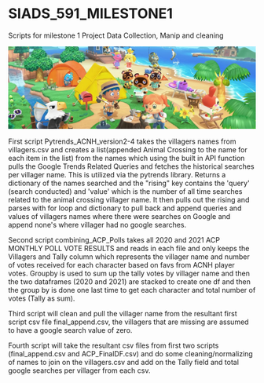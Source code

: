# SIADS_591_MILESTONE1
Scripts for milestone 1 Project Data Collection, Manip and cleaning

![alt text](https://github.com/limesarelife/SIADS_591_MILESTONE1/blob/main/BANNER-TEST-AC.png)
 
First script Pytrends_ACNH_version2-4 takes the villagers names from villagers.csv and creates a list(appended Animal Crossing to the name for each item in the list) from the names which using the built in API function pulls the Google Trends Related Queries and fetches the historical searches per villager name. This is utilized via the pytrends library.  Returns a dictionary of the names searched and the "rising" key contains the 'query' (search conducted) and 'value' which is the number of all time searches related to the animal crossing villager name.  It then pulls out the rising and parses with for loop and dictionary to pull back and append queries and values of villagers names where there were searches on Google and append none's where villager had no google searches.

Second script combining_ACP_Polls takes all 2020 and 2021 ACP MONTHLY POLL VOTE RESULTS and reads in each file and only keeps the Villagers and Tally column which represents the villager name and number of votes received for each character based on favs from ACNH player votes.  Groupby is used to sum up the tally votes by villager name and then the two dataframes (2020 and 2021) are stacked to create one df and then the group by is done one last time to get each character and total number of votes (Tally as sum).  

Third script will clean and pull the villager name from the resultant first script csv file final_append.csv, the villagers that are missing are assumed to have a google search value of zero.

Fourth script will take the resultant csv files from first two scripts (final_append.csv and ACP_FinalDF.csv) and do some cleaning/normalizing of names to join on the villagers.csv and add on the Tally field and total google searches per villager from each csv.
